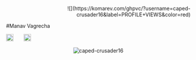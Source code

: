 <p align="right">
  ![](https://komarev.com/ghpvc/?username=caped-crusader16&label=PROFILE+VIEWS&color=red)
</p>

#Manav Vagrecha

<p align="left">
  <a href="mailto:manavkumar.v@ahduni.edu.in"><img src="https://image.flaticon.com/icons/svg/725/725643.svg" height="20" width="20" /></a> &nbsp; &nbsp; &nbsp;
  <a href="https://www.linkedin.com/in/manav-vagrecha-03160819b/"><img src="https://cdn.jsdelivr.net/npm/simple-icons@3.0.1/icons/linkedin.svg" height="20" width="20" /></a>
</p>

<p align="center">
  <img src="https://github-readme-stats.vercel.app/api?username=caped-crusader16&show_icons=true" alt="caped-crusader16" /> 
</p>
